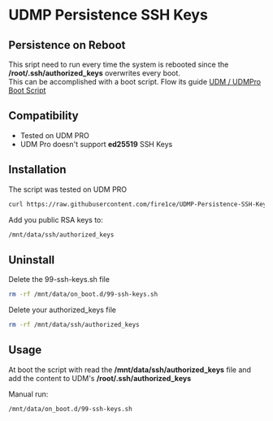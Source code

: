 # UDMP Persistence SSH Keys

## Persistence on Reboot

This sript need to run every time the system is rebooted since the __/root/.ssh/authorized_keys__ overwrites every boot.  
This can be accomplished with a boot script. Flow its guide [UDM / UDMPro Boot Script](https://github.com/boostchicken-dev/udm-utilities/tree/master/on-boot-script)

## Compatibility

  * Tested on UDM PRO
  * UDM Pro doesn't support __ed25519__ SSH Keys

## Installation

The script was tested on UDM PRO

```bash
curl https://raw.githubusercontent.com/fire1ce/UDMP-Persistence-SSH-Keys/main/install.sh | bash 
```

Add you public RSA keys to:

```bash
/mnt/data/ssh/authorized_keys
```

## Uninstall

Delete the 99-ssh-keys.sh file

```bash
rm -rf /mnt/data/on_boot.d/99-ssh-keys.sh
```

Delete your authorized_keys file

```bash
rm -rf /mnt/data/ssh/authorized_keys
```

## Usage

At boot the script with read the __/mnt/data/ssh/authorized_keys__ file and add the content to UDM's __/root/.ssh/authorized_keys__

Manual run:

```bash
/mnt/data/on_boot.d/99-ssh-keys.sh
```
